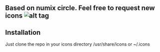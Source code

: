 Based on numix circle.
Feel free to request new icons
![alt tag](https://github.com/killown/numix-white/blob/master/numix-white.png)
---------------------------------------
Installation
------------
Just clone the repo in your icons directory /usr/share/icons or ~/.icons
